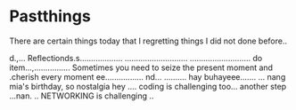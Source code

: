 # Pastthings

There are certain things today that I regretting things I did not done before..

d.,...
Reflectionds.s...................
............................
...........................
do item...,................
Sometimes you need to seize the present moment and .cherish every moment ee.................
nd...
..........
hay buhayeee.......
...
nang mia's birthday, so nostalgia
hey
....
coding is challenging too...
another step ...nan.
..
NETWORKING is challenging 
..
